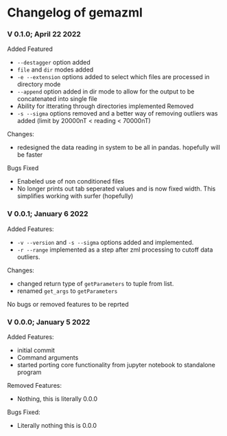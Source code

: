 # Changelog of gemazml

### V 0.1.0; April 22 2022
Added Featured
  - `--destagger` option added
  - `file` and `dir` modes added
  - `-e --extension` options added to select which files are processed in directory mode
  - `--append` option added in dir mode to allow for the output to be concatenated into single file
  - Ability for itterating through directories implemented
Removed
  - `-s --sigma` options removed and a better way of removing outliers was added (limit by 20000nT < reading < 70000nT)

Changes:
  - redesigned the data reading in system to be all in pandas. hopefully will be faster
 
Bugs Fixed 
  - Enabeled use of non conditioned files
  - No longer prints out tab seperated values and is now fixed width. This simplifies working with surfer (hopefully)

### V 0.0.1; January 6 2022
Added Features:
  - `-v --version` and `-s --sigma` options added and implemented.
  - `-r --range` implemented as a step after zml processing to cutoff data outliers.

Changes:
  - changed return type of `getParameters` to tuple from list.
  - renamed `get_args` to `getParameters`
  
No bugs or removed features to be reprted

### V 0.0.0; January 5 2022
Added Features:
  - initial commit
  - Command arguments
  - started porting core functionality from jupyter notebook to standalone program

Removed Features:
  - Nothing, this is literally 0.0.0

Bugs Fixed:
  - Literally nothing this is 0.0.0

